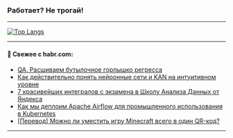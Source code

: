 ### Работает? Не трогай!

---
<!--
#### 🛠️ Technical stack:

![Java](https://img.shields.io/badge/Java-informational?logo=Oracle&style=flat&logoColor=white&color=FF4500)
![Kotlin](https://img.shields.io/badge/Kotlin-informational?logo=Kotlin&style=flat&logoColor=white&color=774D97)
![TS](https://img.shields.io/badge/TypeScript-informational?logo=typeScript&style=flat&logoColor=black&color=017acc)
![Python](https://img.shields.io/badge/Python-informational?logo=Python&style=flat&logoColor=black&color=ffdd54) <br>
![Spring](https://img.shields.io/badge/Spring-informational?logo=Spring&style=flat&logoColor=white&color=6DB33F) 
![SpringBoot](https://img.shields.io/badge/SpringBoot-informational?logo=SpringBoot&style=flat&logoColor=white&color=6DB33F)
![Nest](https://img.shields.io/badge/NestJS-informational?logo=NestJS&style=flat&logoColor=white&color=E0234E) 
![NodeJS](https://img.shields.io/badge/NodeJS-informational?logo=node.js&style=flat&logoColor=white&color=70A760)<br>
![PostgreSQL](https://img.shields.io/badge/PostgreSQL-informational?logo=PostgreSQL&style=flat&logoColor=white&color=DAA520)
![MongoDB](https://img.shields.io/badge/MongoDB-informational?logo=MongoDB&style=flat&logoColor=white&color=870000)
![Apache](https://img.shields.io/badge/Apache-informational?logo=apache&style=flat&logoColor=white&color=f74e28)

___ 
-->

<!--- #### 🛠️ : --->

[![Top Langs](https://github-readme-stats-82jvfl3w3-advtsettinggmailcoms-projects.vercel.app/api/top-langs/?username=zloylis&langs_count=10&hide_title=true&title_color=e6edf3&size_weight=0.5&count_weight=0.5&layout=compact&hide_progress=true&hide_border=true&theme=dracula)](https://github.com/zloylis)

<!---


####  :octocat:&nbsp;&nbsp; Статистика:

![GitHub stats](https://github-readme-stats-u2qms2cxw-advtsettinggmailcoms-projects.vercel.app/api?username=zloylis&show_icons=true&hide_border=true&theme=dracula&title_color=e6edf3&include_all_commits=true&count_private=true&hide_rank=false&hide_title=true&rank_icon=github)
-->
---

#### 💬 Свежее с habr.com:

<!-- BLOG-POST-LIST:START -->
- [QA. Расшиваем бутылочное горлышко регресса](https://habr.com/ru/articles/871694/?utm_source=habrahabr&utm_medium=rss&utm_campaign=871694)
- [Как действительно понять нейронные сети и KAN на интуитивном уровне](https://habr.com/ru/articles/823388/?utm_source=habrahabr&utm_medium=rss&utm_campaign=823388)
- [7 красивейших интегралов с экзамена в Школу Анализа Данных от Яндекса](https://habr.com/ru/articles/871686/?utm_source=habrahabr&utm_medium=rss&utm_campaign=871686)
- [Как мы деплоим Apache Airflow для промышленного использования в Kubernetes](https://habr.com/ru/articles/871660/?utm_source=habrahabr&utm_medium=rss&utm_campaign=871660)
- [[Перевод] Можно ли уместить игру Minecraft всего в один QR-код?](https://habr.com/ru/articles/871658/?utm_source=habrahabr&utm_medium=rss&utm_campaign=871658)
<!-- BLOG-POST-LIST:END -->

---
